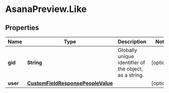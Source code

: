 # AsanaPreview.Like

## Properties
Name | Type | Description | Notes
------------ | ------------- | ------------- | -------------
**gid** | **String** | Globally unique identifier of the object, as a string. | [optional] 
**user** | [**CustomFieldResponsePeopleValue**](CustomFieldResponsePeopleValue.md) |  | [optional] 
